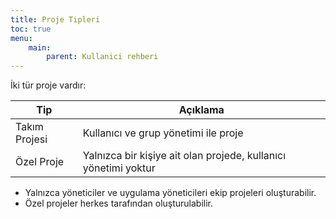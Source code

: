 ```yaml
---
title: Proje Tipleri
toc: true
menu:
    main:
        parent: Kullanici rehberi
---
```


İki tür proje vardır:

| Tip               | Açıklama                                                              |
|-------------------|-----------------------------------------------------------------------|
| Takım Projesi     | Kullanıcı ve grup yönetimi ile proje                                  |
| Özel Proje        | Yalnızca bir kişiye ait olan projede, kullanıcı yönetimi yoktur       |

- Yalnızca yöneticiler ve uygulama yöneticileri ekip projeleri oluşturabilir.
- Özel projeler herkes tarafından oluşturulabilir.
